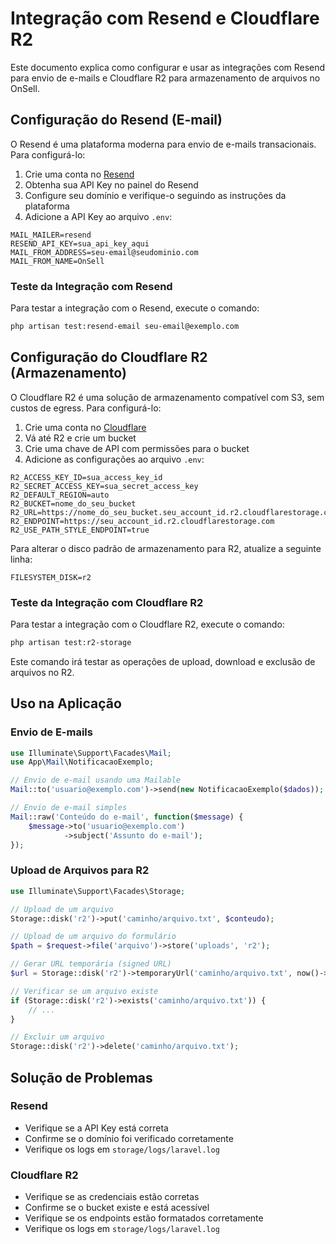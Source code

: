 # Integração com Resend e Cloudflare R2

Este documento explica como configurar e usar as integrações com Resend para envio de e-mails e Cloudflare R2 para armazenamento de arquivos no OnSell.

## Configuração do Resend (E-mail)

O Resend é uma plataforma moderna para envio de e-mails transacionais. Para configurá-lo:

1. Crie uma conta no [Resend](https://resend.com)
2. Obtenha sua API Key no painel do Resend
3. Configure seu domínio e verifique-o seguindo as instruções da plataforma
4. Adicione a API Key ao arquivo `.env`:

```
MAIL_MAILER=resend
RESEND_API_KEY=sua_api_key_aqui
MAIL_FROM_ADDRESS=seu-email@seudominio.com
MAIL_FROM_NAME=OnSell
```

### Teste da Integração com Resend

Para testar a integração com o Resend, execute o comando:

```bash
php artisan test:resend-email seu-email@exemplo.com
```

## Configuração do Cloudflare R2 (Armazenamento)

O Cloudflare R2 é uma solução de armazenamento compatível com S3, sem custos de egress. Para configurá-lo:

1. Crie uma conta no [Cloudflare](https://www.cloudflare.com/)
2. Vá até R2 e crie um bucket
3. Crie uma chave de API com permissões para o bucket
4. Adicione as configurações ao arquivo `.env`:

```
R2_ACCESS_KEY_ID=sua_access_key_id
R2_SECRET_ACCESS_KEY=sua_secret_access_key
R2_DEFAULT_REGION=auto
R2_BUCKET=nome_do_seu_bucket
R2_URL=https://nome_do_seu_bucket.seu_account_id.r2.cloudflarestorage.com
R2_ENDPOINT=https://seu_account_id.r2.cloudflarestorage.com
R2_USE_PATH_STYLE_ENDPOINT=true
```

Para alterar o disco padrão de armazenamento para R2, atualize a seguinte linha:

```
FILESYSTEM_DISK=r2
```

### Teste da Integração com Cloudflare R2

Para testar a integração com o Cloudflare R2, execute o comando:

```bash
php artisan test:r2-storage
```

Este comando irá testar as operações de upload, download e exclusão de arquivos no R2.

## Uso na Aplicação

### Envio de E-mails

```php
use Illuminate\Support\Facades\Mail;
use App\Mail\NotificacaoExemplo;

// Envio de e-mail usando uma Mailable
Mail::to('usuario@exemplo.com')->send(new NotificacaoExemplo($dados));

// Envio de e-mail simples
Mail::raw('Conteúdo do e-mail', function($message) {
    $message->to('usuario@exemplo.com')
            ->subject('Assunto do e-mail');
});
```

### Upload de Arquivos para R2

```php
use Illuminate\Support\Facades\Storage;

// Upload de um arquivo
Storage::disk('r2')->put('caminho/arquivo.txt', $conteudo);

// Upload de um arquivo do formulário
$path = $request->file('arquivo')->store('uploads', 'r2');

// Gerar URL temporária (signed URL)
$url = Storage::disk('r2')->temporaryUrl('caminho/arquivo.txt', now()->addMinutes(30));

// Verificar se um arquivo existe
if (Storage::disk('r2')->exists('caminho/arquivo.txt')) {
    // ...
}

// Excluir um arquivo
Storage::disk('r2')->delete('caminho/arquivo.txt');
```

## Solução de Problemas

### Resend
- Verifique se a API Key está correta
- Confirme se o domínio foi verificado corretamente
- Verifique os logs em `storage/logs/laravel.log`

### Cloudflare R2
- Verifique se as credenciais estão corretas
- Confirme se o bucket existe e está acessível
- Verifique se os endpoints estão formatados corretamente
- Verifique os logs em `storage/logs/laravel.log` 